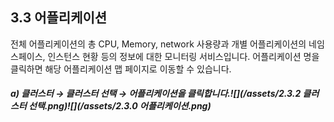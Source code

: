 ## 3.3 어플리케이션

전체 어플리케이션의 총 CPU, Memory, network 사용량과 개별 어플리케이션의 네임스페이스, 인스턴스 현황 등의 정보에 대한 모니터링 서비스입니다. 어플리케이션 명을 클릭하면 해당 어플리케이션 맵 페이지로 이동할 수 있습니다.

##### a\)    클러스터 → 클러스터 선택 → 어플리케이션을 클릭합니다.![](/assets/2.3.2 클러스터 선택.png)![](/assets/2.3.0 어플리케이션.png)



